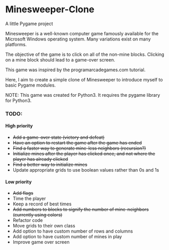 Minesweeper-Clone
=================

A little Pygame project

Minesweeper is a well-known computer game famously available for the Microsoft Windows operating system. Many variations exist on many platforms. 

The objective of the game is to click on all of the non-mine blocks. Clicking on a mine block should lead to a game-over screen.

This game was inspired by the programarcadegames.com tutorial.

Here, I aim to create a simple clone of Minesweeper to introduce myself to basic Pygame modules. 

NOTE: This game was created for Python3. It requires the pygame library for Python3.

<h3>TODO:</h3>

<h4>High priority</h4>
<ul>
  <li><s>Add a game-over state (victory and defeat)</s></li>
  <li><s>Have an option to restart the game after the game has ended</s></li>
  <li><s>Find a faster way to generate mine-less neighbors (recursion?)</s></li>
  <li><s>Initialize mines after the player has clicked once, and not where the player has already clicked</s></li>
  <li><s>Find a better way to initialize mines</s></li>
  <li>Update appropriate grids to use boolean values rather than 0s and 1s</li>
</ul>

<h4>Low priority</h4>
<ul>
  <li><s>Add flags</s></li>
  <li>Time the player</li>
  <li>Keep a record of best times</li>
  <li><s>Add numbers to blocks to signify the number of mine-neighbors (currently using colors)</s></li>
  <li>Refactor code</li>
  <li>Move grids to their own class</li>
  <li>Add option to have custom number of rows and columns</li>
  <li>Add option to have custom number of mines in play</li>
  <li>Improve game over screen</li>
</ul>
